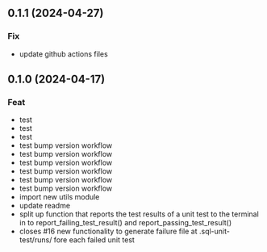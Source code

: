 ## 0.1.1 (2024-04-27)

### Fix

- update github actions files

## 0.1.0 (2024-04-17)

### Feat

- test
- test
- test
- test bump version workflow
- test bump version workflow
- test bump version workflow
- test bump version workflow
- test bump version workflow
- test bump version workflow
- import new utils module
- update readme
- split up function that reports the test results of a unit test to the terminal in to report_failing_test_result() and report_passing_test_result()
- closes #16 new functionality to generate failure file at .sql-unit-test/runs/ fore each failed unit test
